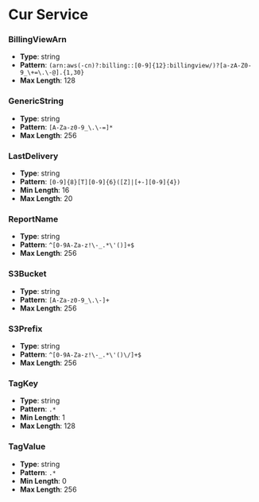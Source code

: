 # Cur Service

### BillingViewArn
- **Type**: string
- **Pattern**: `(arn:aws(-cn)?:billing::[0-9]{12}:billingview/)?[a-zA-Z0-9_\+=\.\-@].{1,30}`
- **Max Length**: 128

### GenericString
- **Type**: string
- **Pattern**: `[A-Za-z0-9_\.\-=]*`
- **Max Length**: 256

### LastDelivery
- **Type**: string
- **Pattern**: `[0-9]{8}[T][0-9]{6}([Z]|[+-][0-9]{4})`
- **Min Length**: 16
- **Max Length**: 20

### ReportName
- **Type**: string
- **Pattern**: `^[0-9A-Za-z!\-_.*\'()]+$`
- **Max Length**: 256

### S3Bucket
- **Type**: string
- **Pattern**: `[A-Za-z0-9_\.\-]+`
- **Max Length**: 256

### S3Prefix
- **Type**: string
- **Pattern**: `^[0-9A-Za-z!\-_.*\'()\/]+$`
- **Max Length**: 256

### TagKey
- **Type**: string
- **Pattern**: `.*`
- **Min Length**: 1
- **Max Length**: 128

### TagValue
- **Type**: string
- **Pattern**: `.*`
- **Min Length**: 0
- **Max Length**: 256

